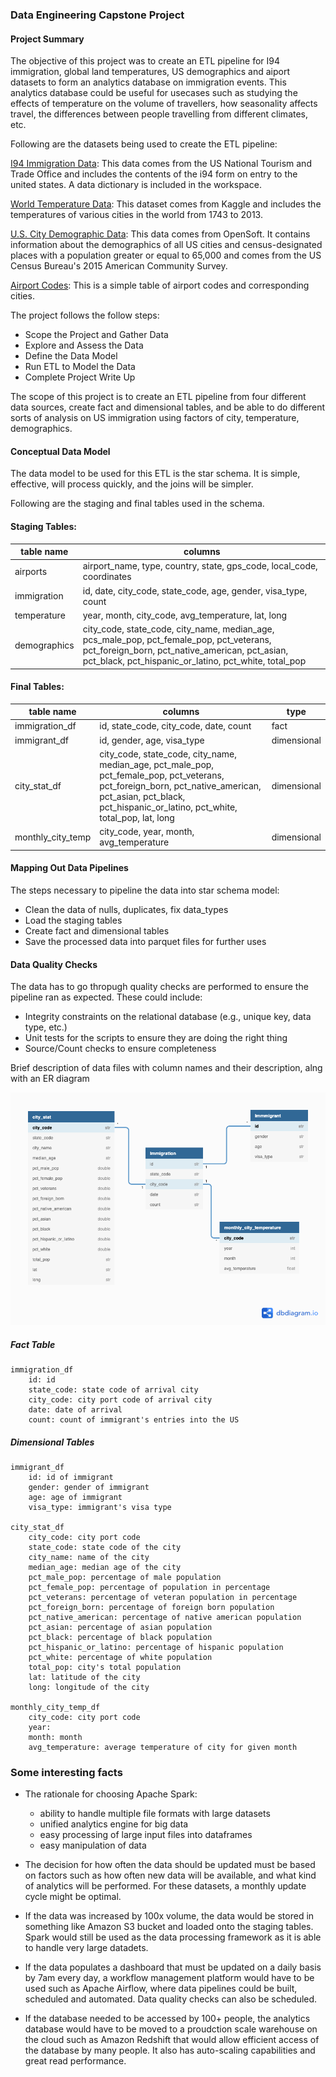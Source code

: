 ### Data Engineering Capstone Project

#### Project Summary

The objective of this project was to create an ETL pipeline for I94 immigration, global land temperatures, US demographics and aiport datasets to form an analytics database on immigration events. This analytics database could be useful for usecases such as studying the effects of temperature on the volume of travellers, how seasonality affects travel, the differences between people travelling from different climates, etc. 

Following are the datasets being used to create the ETL pipeline:

[I94 Immigration Data](https://travel.trade.gov/research/reports/i94/historical/2016.html): This data comes from the US National Tourism and Trade Office and includes the contents of the i94 form on entry to the united states. A data dictionary is included in the workspace.

[World Temperature Data](https://www.kaggle.com/berkeleyearth/climate-change-earth-surface-temperature-data): This dataset comes from Kaggle and includes the temperatures of various cities in the world from 1743 to 2013.

[U.S. City Demographic Data](https://public.opendatasoft.com/explore/dataset/us-cities-demographics/export): This data comes from OpenSoft. It contains information about the demographics of all US cities and census-designated places with a population greater or equal to 65,000 and comes from the US Census Bureau's 2015 American Community Survey.

[Airport Codes](https://datahub.io/core/airport-codes#data): This is a simple table of airport codes and corresponding cities.

The project follows the follow steps:
* Scope the Project and Gather Data
* Explore and Assess the Data
* Define the Data Model
* Run ETL to Model the Data
* Complete Project Write Up

The scope of this project is to create an ETL pipeline from four different data sources, create fact and dimensional tables, and be able to do different sorts of analysis on US immigration using factors of city, temperature, demographics. 

####  Conceptual Data Model

The data model to be used for this ETL is the star schema. It is simple, effective, will process quickly, and the joins will be simpler. 

Following are the staging and final tables used in the schema.

#### Staging Tables:
| table name   |  columns             |
| ------------ | ----------------    | 
| airports     | airport_name, type, country, state, gps_code, local_code, coordinates |
| immigration  | id, date, city_code, state_code, age, gender, visa_type, count |
| temperature  | year, month, city_code, avg_temperature, lat, long | 
| demographics | city_code, state_code, city_name, median_age, pcs_male_pop, pct_female_pop, pct_veterans, pct_foreign_born, pct_native_american, pct_asian, pct_black, pct_hispanic_or_latino, pct_white, total_pop |

#### Final Tables:
| table name | columns | type |
|-------------|----------|-----------|
| immigration_df | id, state_code, city_code, date, count | fact|
| immigrant_df | id, gender, age, visa_type | dimensional |
| city_stat_df | city_code, state_code, city_name, median_age, pct_male_pop, pct_female_pop, pct_veterans, pct_foreign_born, pct_native_american, pct_asian, pct_black, pct_hispanic_or_latino, pct_white, total_pop, lat, long | dimensional |
| monthly_city_temp | city_code, year, month, avg_temperature | dimensional | 

#### Mapping Out Data Pipelines
The steps necessary to pipeline the data into star schema model:
- Clean the data of nulls, duplicates, fix data_types
- Load the staging tables
- Create fact and dimensional tables
- Save the processed data into parquet files for further uses

#### Data Quality Checks
The data has to go thropugh quality checks are performed to ensure the pipeline ran as expected. These could include:
 * Integrity constraints on the relational database (e.g., unique key, data type, etc.)
 * Unit tests for the scripts to ensure they are doing the right thing
 * Source/Count checks to ensure completeness

 
 Brief description of data files with column names and their description, alng with an ER diagram

![Database schema](CapstoneErDiagram.png)
##### Fact Table

    immigration_df
        id: id
        state_code: state code of arrival city
        city_code: city port code of arrival city
        date: date of arrival
        count: count of immigrant's entries into the US

##### Dimensional Tables
   
    immigrant_df
        id: id of immigrant
        gender: gender of immigrant
        age: age of immigrant
        visa_type: immigrant's visa type

    city_stat_df
        city_code: city port code
        state_code: state code of the city
        city_name: name of the city
        median_age: median age of the city
        pct_male_pop: percentage of male population
        pct_female_pop: percentage of population in percentage
        pct_veterans: percentage of veteran population in percentage
        pct_foreign_born: percentage of foreign born population
        pct_native_american: percentage of native american population
        pct_asian: percentage of asian population
        pct_black: percentage of black population
        pct_hispanic_or_latino: percentage of hispanic population
        pct_white: percentage of white population
        total_pop: city's total population
        lat: latitude of the city
        long: longitude of the city

    monthly_city_temp_df
        city_code: city port code
        year: 
        month: month 
        avg_temperature: average temperature of city for given month
        
### Some interesting facts

* The rationale for choosing Apache Spark:
     - ability to handle multiple file formats with large datasets
     - unified analytics engine for big data
     - easy processing of large input files into dataframes
     - easy manipulation of data 


* The decision for how often the data should be updated must be based on factors such as how often new data will be available, and what kind of analytics will be performed. For these datasets, a monthly update cycle might be optimal.

* If the data was increased by 100x volume, the data would be stored in something like Amazon S3 bucket and loaded onto the staging tables. Spark would still be used as the data processing framework as it is able to handle very large datadets. 

* If the data populates a dashboard that must be updated on a daily basis by 7am every day, a workflow management platform would have to be used such as Apache Airflow, where data pipelines could be built, scheduled and automated. Data quality checks can also be scheduled. 

* If the database needed to be accessed by 100+ people, the analytics database would have to be moved to a proudction scale warehouse on the cloud such as Amazon Redshift that would allow efficient access of the database by many people. It also has auto-scaling capabilities and great read performance.
